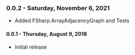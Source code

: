 ### 0.0.2 - Saturday, November 6, 2021
* Added FSharp.ArrayAdjacencyGraph and Tests

#### 0.0.1 - Thursday, August 9, 2018
* Initial release